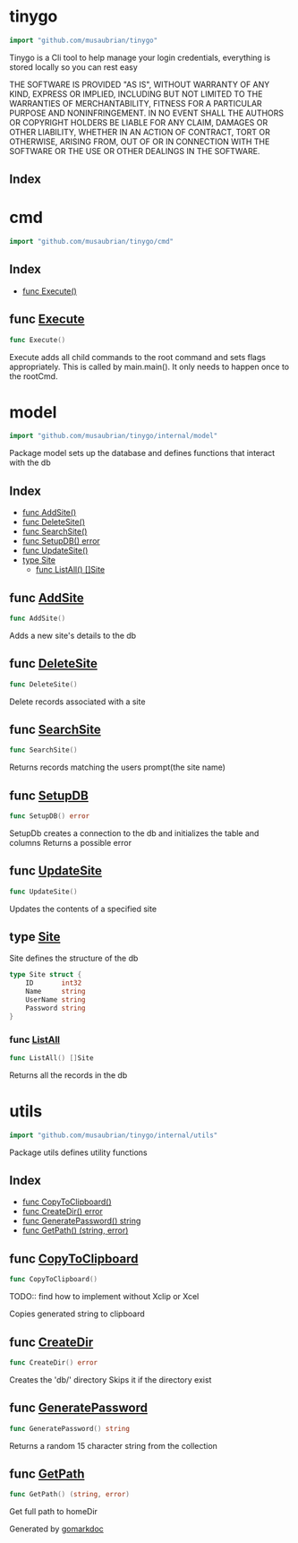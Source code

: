 <!-- Code generated by gomarkdoc. DO NOT EDIT -->

# tinygo

```go
import "github.com/musaubrian/tinygo"
```

Tinygo is a Cli tool to help manage your login credentials, everything is stored locally so you can rest easy

THE SOFTWARE IS PROVIDED "AS IS", WITHOUT WARRANTY OF ANY KIND, EXPRESS OR IMPLIED, INCLUDING BUT NOT LIMITED TO THE WARRANTIES OF MERCHANTABILITY, FITNESS FOR A PARTICULAR PURPOSE AND NONINFRINGEMENT. IN NO EVENT SHALL THE AUTHORS OR COPYRIGHT HOLDERS BE LIABLE FOR ANY CLAIM, DAMAGES OR OTHER LIABILITY, WHETHER IN AN ACTION OF CONTRACT, TORT OR OTHERWISE, ARISING FROM, OUT OF OR IN CONNECTION WITH THE SOFTWARE OR THE USE OR OTHER DEALINGS IN THE SOFTWARE.

## Index



# cmd

```go
import "github.com/musaubrian/tinygo/cmd"
```

## Index

- [func Execute()](<#func-execute>)


## func [Execute](<https://github.com/musaubrian/tinygo/blob/main/cmd/root.go#L25>)

```go
func Execute()
```

Execute adds all child commands to the root command and sets flags appropriately. This is called by main.main\(\). It only needs to happen once to the rootCmd.

# model

```go
import "github.com/musaubrian/tinygo/internal/model"
```

Package model sets up the database and defines functions that interact with the db

## Index

- [func AddSite()](<#func-addsite>)
- [func DeleteSite()](<#func-deletesite>)
- [func SearchSite()](<#func-searchsite>)
- [func SetupDB() error](<#func-setupdb>)
- [func UpdateSite()](<#func-updatesite>)
- [type Site](<#type-site>)
  - [func ListAll() []Site](<#func-listall>)


## func [AddSite](<https://github.com/musaubrian/tinygo/blob/main/internal/model/model_handler.go#L30>)

```go
func AddSite()
```

Adds a new site's details to the db

## func [DeleteSite](<https://github.com/musaubrian/tinygo/blob/main/internal/model/model_handler.go#L60>)

```go
func DeleteSite()
```

Delete records associated with a site

## func [SearchSite](<https://github.com/musaubrian/tinygo/blob/main/internal/model/model_handler.go#L69>)

```go
func SearchSite()
```

Returns records matching the users prompt\(the site name\)

## func [SetupDB](<https://github.com/musaubrian/tinygo/blob/main/internal/model/model.go#L28>)

```go
func SetupDB() error
```

SetupDb creates a connection to the db and initializes the table and columns Returns a possible error

## func [UpdateSite](<https://github.com/musaubrian/tinygo/blob/main/internal/model/model_handler.go#L42>)

```go
func UpdateSite()
```

Updates the contents of a specified site

## type [Site](<https://github.com/musaubrian/tinygo/blob/main/internal/model/model.go#L14-L19>)

Site defines the structure of the db

```go
type Site struct {
    ID       int32
    Name     string
    UserName string
    Password string
}
```

### func [ListAll](<https://github.com/musaubrian/tinygo/blob/main/internal/model/model_handler.go#L87>)

```go
func ListAll() []Site
```

Returns all the records in the db

# utils

```go
import "github.com/musaubrian/tinygo/internal/utils"
```

Package utils defines utility functions

## Index

- [func CopyToClipboard()](<#func-copytoclipboard>)
- [func CreateDir() error](<#func-createdir>)
- [func GeneratePassword() string](<#func-generatepassword>)
- [func GetPath() (string, error)](<#func-getpath>)


## func [CopyToClipboard](<https://github.com/musaubrian/tinygo/blob/main/internal/utils/pwdGen.go#L26>)

```go
func CopyToClipboard()
```

TODO:: find how to implement without Xclip or Xcel

Copies generated string to clipboard

## func [CreateDir](<https://github.com/musaubrian/tinygo/blob/main/internal/utils/dir.go#L27>)

```go
func CreateDir() error
```

Creates the 'db/' directory Skips it if the directory exist

## func [GeneratePassword](<https://github.com/musaubrian/tinygo/blob/main/internal/utils/pwdGen.go#L8>)

```go
func GeneratePassword() string
```

Returns a random 15 character string from the collection

## func [GetPath](<https://github.com/musaubrian/tinygo/blob/main/internal/utils/dir.go#L11>)

```go
func GetPath() (string, error)
```

Get full path to homeDir



Generated by [gomarkdoc](<https://github.com/princjef/gomarkdoc>)
